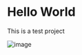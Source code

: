 # Hello World

This is a test project

![image](https://github.com/user-attachments/assets/018c669c-2b4c-4584-85cc-32aa7f2b4fb8)

